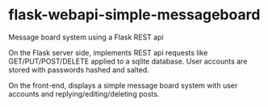 # flask-webapi-simple-messageboard
Message board system using a Flask REST api

On the Flask server side, implements REST api requests like GET/PUT/POST/DELETE applied to a sqlite database.
User accounts are stored with passwords hashed and salted.

On the front-end, displays a simple message board system with user accounts and replying/editing/deleting posts.
